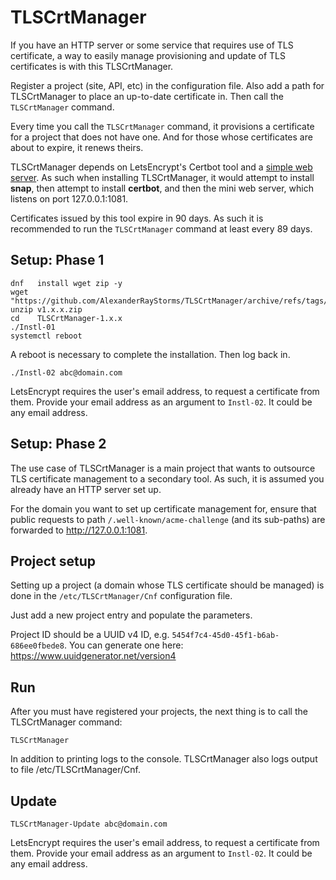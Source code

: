# TLSCrtManager
If you have an HTTP server or some service that requires use of TLS certificate, a way to easily manage provisioning and update of TLS certificates is with this TLSCrtManager.

Register a project (site, API, etc) in the configuration file. Also add a path for TLSCrtManager to place an up-to-date certificate in. Then call the `TLSCrtManager` command.

Every time you call the `TLSCrtManager` command, it provisions a certificate for a project that does not have one. And for those whose certificates are about to expire, it renews theirs.

TLSCrtManager depends on LetsEncrypt's Certbot tool and a [simple web server](https://github.com/static-web-server/static-web-server). As such when installing TLSCrtManager, it would attempt to install **snap**, then attempt to install **certbot**, and then the mini web server, which listens on port 127.0.0.1:1081.

Certificates issued by this tool expire in 90 days. As such it is recommended to run the `TLSCrtManager` command at least every 89 days.

## Setup: Phase 1

    dnf   install wget zip -y
    wget  "https://github.com/AlexanderRayStorms/TLSCrtManager/archive/refs/tags/v1.x.x.zip"
    unzip v1.x.x.zip
    cd    TLSCrtManager-1.x.x
    ./Instl-01
    systemctl reboot
A reboot is necessary to complete the installation. Then log back in.

    ./Instl-02 abc@domain.com

LetsEncrypt requires the user's email address, to request a certificate from them. Provide your email address as an argument to `Instl-02`. It could be any email address.

## Setup: Phase 2
The use case of TLSCrtManager is a main project that wants to outsource TLS certificate management to a secondary tool. As such, it is assumed you already have an HTTP server set up.

For the domain you want to set up certificate management for, ensure that public requests to path `/.well-known/acme-challenge` (and its sub-paths) are forwarded to http://127.0.0.1:1081.

## Project setup
Setting up a project (a domain whose TLS certificate should be managed) is done in the `/etc/TLSCrtManager/Cnf` configuration file.

Just add a new project entry and populate the parameters.

Project ID should be a UUID v4 ID, e.g. `5454f7c4-45d0-45f1-b6ab-686ee0fbede8`. You can generate one here: https://www.uuidgenerator.net/version4

## Run
After you must have registered your projects, the next thing is to call the TLSCrtManager command:

    TLSCrtManager

In addition to printing logs to the console. TLSCrtManager also logs output to file /etc/TLSCrtManager/Cnf.

## Update

    TLSCrtManager-Update abc@domain.com

LetsEncrypt requires the user's email address, to request a certificate from them. Provide your email address as an argument to `Instl-02`. It could be any email address.
